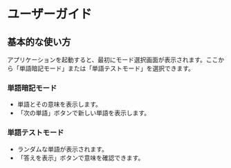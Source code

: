 # ユーザーガイド

## 基本的な使い方
アプリケーションを起動すると、最初にモード選択画面が表示されます。ここから「単語暗記モード」または「単語テストモード」を選択できます。

### 単語暗記モード
- 単語とその意味を表示します。
- 「次の単語」ボタンで新しい単語を表示します。

### 単語テストモード
- ランダムな単語が表示されます。
- 「答えを表示」ボタンで意味を確認できます。
